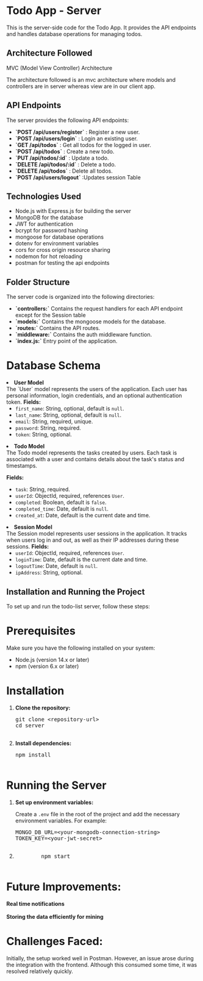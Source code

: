 # Todo App - Server

This is the server-side code for the Todo App. It provides the API endpoints and handles database operations for managing todos.

## Architecture Followed

MVC (Model View Controller) Architecture </br>

The architecture followed is an mvc architecture where models and controllers are in server whereas view are in our client app.

## API Endpoints
The server provides the following API endpoints:

<ul>
    <li><strong>`POST /api/users/register`</strong> : Register a new user.</li>
    <li><strong>`POST /api/users/login`</strong> : Login an existing user.</li>
    <li><strong>`GET /api/todos`</strong> : Get all todos for the logged in user.</li>
    <li><strong>`POST /api/todos`</strong> : Create a new todo.</li>
    <li><strong>`PUT /api/todos/:id`</strong> : Update a todo.</li>
    <li><strong>`DELETE /api/todos/:id`</strong> : Delete a todo.</li>
    <li><strong>`DELETE /api/todos`</strong> : Delete all todos.</li>
     <li><strong>`POST /api/users/logout`</strong> :Updates session Table</li>
</ul>

## Technologies Used

<ul>
    <li>Node.js with Express.js for building the server</li>
    <li>MongoDB for the database</li>
    <li>JWT for authentication</li>
    <li>bcrypt for password hashing</li>
    <li>mongoose for database operations</li>
    <li>dotenv for environment variables</li>
    <li>cors for cross origin resource sharing</li>
    <li>nodemon for hot reloading</li>
    <li>postman for testing the api endpoints</li>
</ul>

## Folder Structure

The server code is organized into the following directories:

<ul>
<li><strong>`controllers:`</strong> Contains the request handlers for each API endpoint except for the Session table</li>
<li><strong>`models:`</strong> Contains the mongoose models for the database.</li>
<li><strong>`routes:`</strong> Contains the API routes.</li>
<li><strong>`middleware:`</strong> Contains the auth middleware function.</li>
<li><strong>`index.js:`</strong> Entry point of the application.</li>
</ul>

# Database Schema


<li>
<strong>User Model</strong><br>
The `User` model represents the users of the application. Each user has personal information, login credentials, and an optional authentication token.
<strong>Fields:</strong>
<ul>
<li><code>first_name</code>: String, optional, default is <code>null</code>.</li>
<li><code>last_name</code>: String, optional, default is <code>null</code>.</li>
<li><code>email</code>: String, required, unique.</li>
<li><code>password</code>: String, required.</li>
<li><code>token</code>: String, optional.</li>
</ul>
</li>

<li>
<strong>Todo Model</strong><br>
The Todo model represents the tasks created by users. Each task is associated with a user and contains details about the task's status and timestamps.

<strong>Fields:</strong>
<ul>
<li><code>task</code>: String, required.</li>
<li><code>userId</code>: ObjectId, required, references <code>User</code>.</li>
<li><code>completed</code>: Boolean, default is <code>false</code>.</li>
<li><code>completed_time</code>: Date, default is <code>null</code>.</li>
<li><code>created_at</code>: Date, default is the current date and time.</li>
</ul>
</li>

<li>
<strong>Session Model</strong><br>
The Session model represents user sessions in the application. It tracks when users log in and out, as well as their IP addresses during these sessions.
<strong>Fields:</strong>
<ul>
<li><code>userId</code>: ObjectId, required, references <code>User</code>.</li>
<li><code>loginTime</code>: Date, default is the current date and time.</li>
<li><code>logoutTime</code>: Date, default is <code>null</code>.</li>
<li><code>ipAddress</code>: String, optional.</li>
</ul>
</li>

</ul>


## Installation and Running the Project
 To set up and run the todo-list server, follow these steps:

# Prerequisites
Make sure you have the following installed on your system:

<ul>
    <li>Node.js (version 14.x or later)</li>
    <li>npm (version 6.x or later)</li>
</ul>

# Installation
<ol>
    <li><strong>Clone the repository:</strong>
        <pre>
git clone &lt;repository-url&gt;
cd server
        </pre>
    </li>
    <li><strong>Install dependencies:</strong>
        <pre>
npm install
        </pre>
    </li>
</ol>

# Running the Server
<ol>
    <li><strong>Set up environment variables:</strong>
        <p>Create a <code>.env</code> file in the root of the project and add the necessary environment variables. For example:</p>
        <pre>
MONGO_DB_URL=&lt;your-mongodb-connection-string&gt;
TOKEN_KEY=&lt;your-jwt-secret&gt;
        </pre>
    </li>
    <li>
      <pre>
        npm start
        </pre>
    </li>
</ol>

# Future Improvements: 

<strong>Real time notifications </strong> <br></br>
<strong>Storing the data efficiently for mining</strong>

# Challenges Faced:
Initially, the setup worked well in Postman. However, an issue arose during the integration with the frontend. Although this consumed some time, it was resolved relatively quickly.
 

